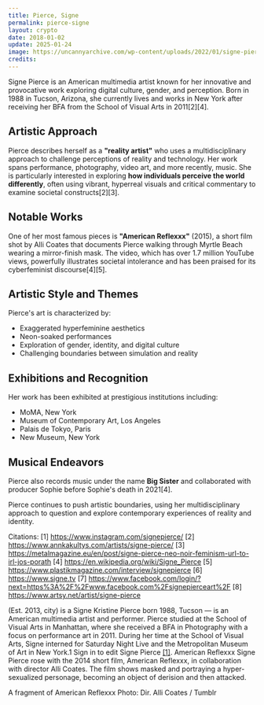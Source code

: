 ```yaml
---
title: Pierce, Signe
permalink: pierce-signe
layout: crypto
date: 2018-01-02
update: 2025-01-24
image: https://uncannyarchive.com/wp-content/uploads/2022/01/signe-pierce-hyperreality-multimedia-artist-scaled.jpg
credits:
---
```


Signe Pierce is an American multimedia artist known for her innovative and provocative work exploring digital culture, gender, and perception. Born in 1988 in Tucson, Arizona, she currently lives and works in New York after receiving her BFA from the School of Visual Arts in 2011[2][4].

## Artistic Approach

Pierce describes herself as a **"reality artist"** who uses a multidisciplinary approach to challenge perceptions of reality and technology. Her work spans performance, photography, video art, and more recently, music. She is particularly interested in exploring **how individuals perceive the world differently**, often using vibrant, hyperreal visuals and critical commentary to examine societal constructs[2][3].

## Notable Works

One of her most famous pieces is **"American Reflexxx"** (2015), a short film shot by Alli Coates that documents Pierce walking through Myrtle Beach wearing a mirror-finish mask. The video, which has over 1.7 million YouTube views, powerfully illustrates societal intolerance and has been praised for its cyberfeminist discourse[4][5].

## Artistic Style and Themes

Pierce's art is characterized by:
- Exaggerated hyperfeminine aesthetics
- Neon-soaked performances
- Exploration of gender, identity, and digital culture
- Challenging boundaries between simulation and reality

## Exhibitions and Recognition

Her work has been exhibited at prestigious institutions including:
- MoMA, New York
- Museum of Contemporary Art, Los Angeles
- Palais de Tokyo, Paris
- New Museum, New York

## Musical Endeavors

Pierce also records music under the name **Big Sister** and collaborated with producer Sophie before Sophie's death in 2021[4].

Pierce continues to push artistic boundaries, using her multidisciplinary approach to question and explore contemporary experiences of reality and identity.

Citations:
[1] https://www.instagram.com/signepierce/
[2] https://www.annkakultys.com/artists/signe-pierce/
[3] https://metalmagazine.eu/en/post/signe-pierce-neo-noir-feminism-url-to-irl-jos-porath
[4] https://en.wikipedia.org/wiki/Signe_Pierce
[5] https://www.plastikmagazine.com/interview/signepierce
[6] https://www.signe.tv
[7] https://www.facebook.com/login/?next=https%3A%2F%2Fwww.facebook.com%2Fsignepierceart%2F
[8] https://www.artsy.net/artist/signe-pierce


(Est. 2013, city) is a Signe Kristine Pierce born 1988, Tucson — is an American multimedia artist and performer. Pierce studied at the School of Visual Arts in Manhattan, where she received a BFA in Photography with a focus on performance art in 2011. During her time at the School of Visual Arts, Signe interned for Saturday Night Live and the Metropolitan Museum of Art in New York.1 Sign in to edit Signe Pierce <span id="a1">[\[1\]](#f1)</span>. American Reflexxx
Signe Pierce rose with the 2014 short film, American Reflexxx, in collaboration with director Alli Coates. The film shows masked and portraying a hyper-sexualized personage, becoming an object of derision and then attacked.

A fragment of American Reflexxx
Photo: Dir. Alli Coates / Tumblr
